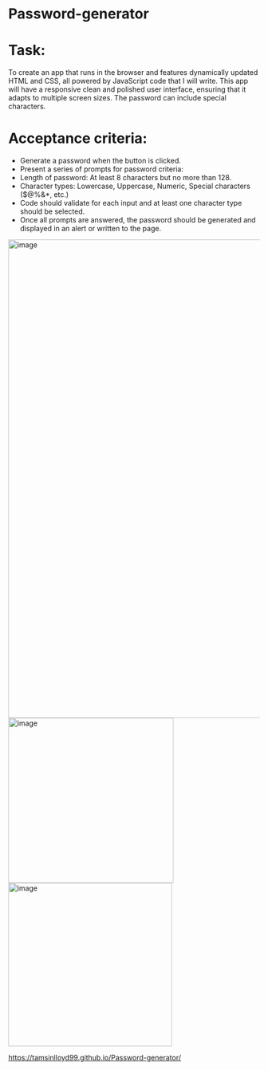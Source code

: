 # Password-generator

# Task:
To create an app that runs in the browser and features dynamically updated HTML and CSS, all powered by JavaScript code that I will write. This app will have a responsive clean and polished user interface, ensuring that it adapts to multiple screen sizes.
The password can include special characters. 

# Acceptance criteria:

- Generate a password when the button is clicked.
- Present a series of prompts for password criteria:
- Length of password: At least 8 characters but no more than 128.
- Character types: Lowercase, Uppercase, Numeric, Special characters ($@%&*, etc.)
- Code should validate for each input and at least one character type should be selected.
- Once all prompts are answered, the password should be generated and displayed in an alert or written to the page.

<img width="960" alt="image" src="https://github.com/TamsinLloyd99/Password-generator/assets/152029548/075c94c8-e4cb-4dfc-a051-2268fcf2d96e">

<img width="331" alt="image" src="https://github.com/TamsinLloyd99/Password-generator/assets/152029548/197d9f01-08bc-4fe5-8973-0876370c212a">

<img width="328" alt="image" src="https://github.com/TamsinLloyd99/Password-generator/assets/152029548/001b0f75-20f6-455b-92bd-ebbb6fd426a6">


https://tamsinlloyd99.github.io/Password-generator/
